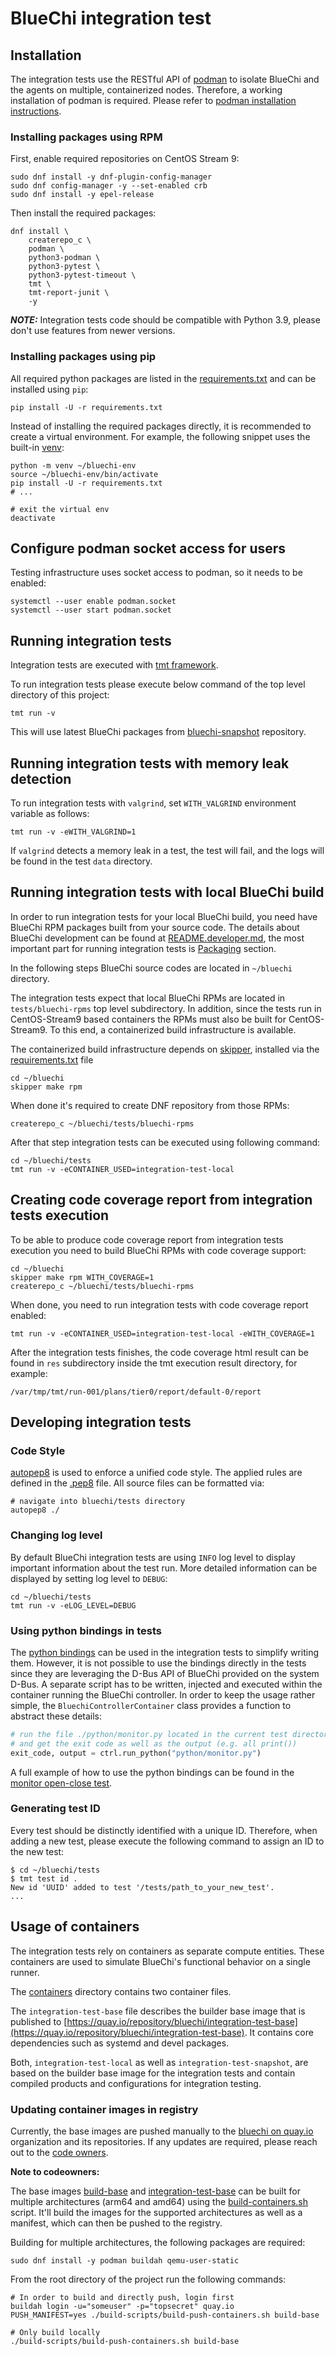 <!-- markdownlint-disable-file MD013 -->
# BlueChi integration test

## Installation

The integration tests use the RESTful API of [podman](https://podman.io/getting-started/installation) to isolate BlueChi
and the agents on multiple, containerized nodes. Therefore, a working installation of podman is required. Please refer
to [podman installation instructions](https://podman.io/getting-started/installation).

### Installing packages using RPM

First, enable required repositories on CentOS Stream 9:

```shell
sudo dnf install -y dnf-plugin-config-manager
sudo dnf config-manager -y --set-enabled crb
sudo dnf install -y epel-release
```

Then install the required packages:

```shell
dnf install \
    createrepo_c \
    podman \
    python3-podman \
    python3-pytest \
    python3-pytest-timeout \
    tmt \
    tmt-report-junit \
    -y
```

**_NOTE:_** Integration tests code should be compatible with Python 3.9, please don't use features from newer versions.

### Installing packages using pip

All required python packages are listed in the [requirements.txt](./requirements.txt) and can be installed using `pip`:

```shell
pip install -U -r requirements.txt
```

Instead of installing the required packages directly, it is recommended to create a virtual environment. For example,
the following snippet uses the built-in [venv](https://docs.python.org/3/library/venv.html):

```shell
python -m venv ~/bluechi-env
source ~/bluechi-env/bin/activate
pip install -U -r requirements.txt
# ...

# exit the virtual env
deactivate
```

## Configure podman socket access for users

Testing infrastructure uses socket access to podman, so it needs to be enabled:

```shell
systemctl --user enable podman.socket
systemctl --user start podman.socket
```

## Running integration tests

Integration tests are executed with [tmt framework](https://github.com/teemtee/tmt).

To run integration tests please execute below command of the top level directory of this project:

```shell
tmt run -v
```

This will use latest BlueChi packages from
[bluechi-snapshot](https://copr.fedorainfracloud.org/coprs/g/centos-automotive-sig/bluechi-snapshot/) repository.

## Running integration tests with memory leak detection

To run integration tests with `valgrind`, set `WITH_VALGRIND` environment variable as follows:

```shell
tmt run -v -eWITH_VALGRIND=1
```

If `valgrind` detects a memory leak in a test, the test will fail, and the logs will be found in the test `data` directory.

## Running integration tests with local BlueChi build

In order to run integration tests for your local BlueChi build, you need have BlueChi RPM packages built from your source
code. The details about BlueChi development can be found at
[README.developer.md](https://github.com/eclipse-bluechi/bluechi/blob/main/README.developer.md), the most important part for
running integration tests is [Packaging](https://github.com/eclipse-bluechi/bluechi/blob/main/README.developer.md#packaging)
section.

In the following steps BlueChi source codes are located in `~/bluechi` directory.

The integration tests expect that local BlueChi RPMs are located in `tests/bluechi-rpms` top level subdirectory.
In addition, since the tests run in CentOS-Stream9 based containers the RPMs must also be built for CentOS-Stream9.
To this end, a containerized build infrastructure is available.

The containerized build infrastructure depends on [skipper](https://github.com/Stratoscale/skipper),
installed via the [requirements.txt](./requirements.txt) file

```shell
cd ~/bluechi
skipper make rpm
```

When done it's required to create DNF repository from those RPMs:

```shell
createrepo_c ~/bluechi/tests/bluechi-rpms
```

After that step integration tests can be executed using following command:

```shell
cd ~/bluechi/tests
tmt run -v -eCONTAINER_USED=integration-test-local
```

## Creating code coverage report from integration tests execution

To be able to produce code coverage report from integration tests execution you need to build BlueChi RPMs with code
coverage support:

```shell
cd ~/bluechi
skipper make rpm WITH_COVERAGE=1
createrepo_c ~/bluechi/tests/bluechi-rpms
```

When done, you need to run integration tests with code coverage report enabled:

```shell
tmt run -v -eCONTAINER_USED=integration-test-local -eWITH_COVERAGE=1
```

After the integration tests finishes, the code coverage html result can be found in `res` subdirectory inside the tmt
execution result directory, for example:

`/var/tmp/tmt/run-001/plans/tier0/report/default-0/report`

## Developing integration tests

### Code Style

[autopep8](https://pypi.org/project/autopep8/) is used to enforce a unified code style. The applied rules are defined in
the [.pep8](./.pep8) file. All source files can be formatted via:

```shell
# navigate into bluechi/tests directory
autopep8 ./
```

### Changing log level

By default BlueChi integration tests are using `INFO` log level to display important information about the test run.
More detailed information can be displayed by setting log level to `DEBUG`:

```shell
cd ~/bluechi/tests
tmt run -v -eLOG_LEVEL=DEBUG
```

### Using python bindings in tests

The [python bindings](../src/bindings/python/) can be used in the integration tests to simplify writing them. However, it is not possible to use the bindings directly in the tests since they are leveraging the D-Bus API of BlueChi provided on the system D-Bus. A separate script has to be written, injected and executed within the container running the BlueChi controller. In order to keep the usage rather simple, the `BluechiControllerContainer` class provides a function to abstract these details:

```python
# run the file ./python/monitor.py located in the current test directory
# and get the exit code as well as the output (e.g. all print())
exit_code, output = ctrl.run_python("python/monitor.py")
```

A full example of how to use the python bindings can be found in the [monitor open-close test](./tests/tier0/monitor-open-close/).

### Generating test ID

Every test should be distinctly identified with a unique ID. Therefore, when adding a new test, please execute the following command to assign an ID to the new test:

```shell
$ cd ~/bluechi/tests
$ tmt test id .
New id 'UUID' added to test '/tests/path_to_your_new_test'.
...
```

## Usage of containers

The integration tests rely on containers as separate compute entities. These containers are used to simulate BlueChi's
functional behavior on a single runner.

The [containers](./containers/) directory contains two container files.

The `integration-test-base` file describes the builder base image that is published to
[https://quay.io/repository/bluechi/integration-test-base](https://quay.io/repository/bluechi/integration-test-base). It contains core dependencies such as systemd and devel packages.

Both, `integration-test-local` as well as `integration-test-snapshot`, are based on the builder base image for the integration tests and contain compiled products and configurations for integration testing.

### Updating container images in registry

Currently, the base images are pushed manually to the [bluechi on quay.io](https://quay.io/organization/bluechi) organization and its repositories. If any updates are required, please reach out to the [code owners](../.github/CODEOWNERS).

**Note to codeowners:**

The base images [build-base](./containers/build-base) and [integration-test-base](./containers/integration-test-base) can be built for multiple architectures (arm64 and amd64) using the [build-containers.sh](../build-scripts/build-containers.sh) script. It'll build the images for the supported architectures as well as a manifest, which can then be pushed to the registry.

Building for multiple architectures, the following packages are required:

```shell
sudo dnf install -y podman buildah qemu-user-static
```

From the root directory of the project run the following commands:

```shell
# In order to build and directly push, login first
buildah login -u="someuser" -p="topsecret" quay.io
PUSH_MANIFEST=yes ./build-scripts/build-push-containers.sh build-base

# Only build locally
./build-scripts/build-push-containers.sh build-base
```

